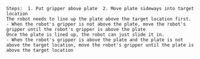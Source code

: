 
    Steps:  1. Put gripper above plate  2. Move plate sideways into target location
    The robot needs to line up the plate above the target location first.
    - When the robot's gripper is not above the plate, move the robot's gripper until the robot's gripper is above the plate
    Once the plate is lined up, the robot can just slide it in.
    - When the robot's gripper is above the plate and the plate is not above the target location, move the robot's gripper until the plate is above the target location